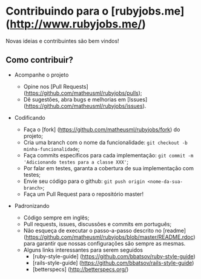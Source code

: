 # Contribuindo para o [rubyjobs.me] (http://www.rubyjobs.me/)

Novas ideias e contribuintes são bem vindos!

## Como contribuir?

* Acompanhe o projeto
  * Opine nos [Pull Requests] (https://github.com/matheusml/rubyjobs/pulls);
  * Dê sugestões, abra bugs e melhorias em [Issues] (https://github.com/matheusml/rubyjobs/issues).

* Codificando
  * Faça o [fork] (https://github.com/matheusml/rubyjobs/fork) do projeto;
  * Cria uma branch com o nome da funcionalidade: `git checkout -b minha-funcionalidade`;
  * Faça commits específicos para cada implementação: `git commit -m 'Adicionando testes para a classe XXX'`;
  * Por falar em testes, garanta a cobertura de sua implementação com testes;
  * Envie seu código para o github: `git push origin <nome-da-sua-branch>`;
  * Faça um Pull Request para o repositório master!

* Padronizando
  * Código sempre em inglês;
  * Pull requests, issues, discussões e commits em português;
  * Não esqueça de executar o passo-a-passo descrito no [readme] (https://github.com/matheusml/rubyjobs/blob/master/README.rdoc) para garantir que nossas configurações são sempre as mesmas.
  * Alguns links interessantes para serem seguidos
    * [ruby-style-guide] (https://github.com/bbatsov/ruby-style-guide)
    * [rails-style-guide] (https://github.com/bbatsov/rails-style-guide)
    * [betterspecs] (http://betterspecs.org/)
